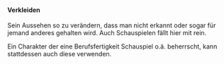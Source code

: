 #### Verkleiden

Sein Aussehen so zu verändern, dass man nicht erkannt oder sogar für jemand anderes gehalten wird. Auch
Schauspielen fällt hier mit rein.

Ein Charakter der eine Berufsfertigkeit Schauspiel o.ä. beherrscht, kann stattdessen auch diese verwenden.
